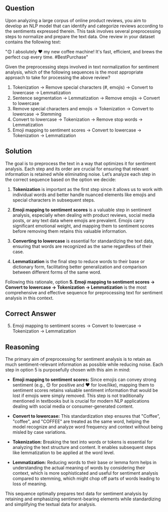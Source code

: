 ## Question
Upon analyzing a large corpus of online product reviews, you aim to develop an NLP model that can identify and categorize reviews according to the sentiments expressed therein. This task involves several preprocessing steps to normalize and prepare the text data. One review in your dataset contains the following text:

"😊 I absolutely ❤️ my new coffee machine! It's fast, efficient, and brews the perfect cup every time. #BestPurchase"

Given the preprocessing steps involved in text normalization for sentiment analysis, which of the following sequences is the most appropriate approach to take for processing the above review?

1. Tokenization → Remove special characters (#, emojis) → Convert to lowercase → Lemmatization
2. Sentence segmentation → Lemmatization → Remove emojis → Convert to lowercase
3. Remove special characters and emojis → Tokenization → Convert to lowercase → Stemming
4. Convert to lowercase → Tokenization → Remove stop words → Lemmatization
5. Emoji mapping to sentiment scores → Convert to lowercase → Tokenization → Lemmatization

## Solution
The goal is to preprocess the text in a way that optimizes it for sentiment analysis. Each step and its order are crucial for ensuring that relevant information is retained while eliminating noise. Let’s analyze each step in the correct sequence based on the option we decide:

1. **Tokenization** is important as the first step since it allows us to work with individual words and better handle nuanced elements like emojis and special characters in subsequent steps.
   
2. **Emoji mapping to sentiment scores** is a valuable step in sentiment analysis, especially when dealing with product reviews, social media posts, or any text data where emojis are prevalent. Emojis carry significant emotional weight, and mapping them to sentiment scores before removing them retains this valuable information.

3. **Converting to lowercase** is essential for standardizing the text data, ensuring that words are recognized as the same regardless of their case.

4. **Lemmatization** is the final step to reduce words to their base or dictionary form, facilitating better generalization and comparison between different forms of the same word.

Following this rationale, option **5. Emoji mapping to sentiment scores → Convert to lowercase → Tokenization → Lemmatization** is the most comprehensive and effective sequence for preprocessing text for sentiment analysis in this context.

## Correct Answer
5. Emoji mapping to sentiment scores → Convert to lowercase → Tokenization → Lemmatization

## Reasoning
The primary aim of preprocessing for sentiment analysis is to retain as much sentiment-relevant information as possible while reducing noise. Each step in option 5 is purposefully chosen with this aim in mind:

- **Emoji mapping to sentiment scores:** Since emojis can convey strong sentiment (e.g., 😊 for positive and ❤️ for love/like), mapping them to sentiment scores retains valuable sentiment information that would be lost if emojis were simply removed. This step is not traditionally mentioned in textbooks but is crucial for modern NLP applications dealing with social media or consumer-generated content.
  
- **Convert to lowercase:** This standardization step ensures that "Coffee", "coffee", and "COFFEE" are treated as the same word, helping the model recognize and analyze word frequency and context without being misled by case variations.

- **Tokenization:** Breaking the text into words or tokens is essential for analyzing the text structure and content. It enables subsequent steps like lemmatization to be applied at the word level.

- **Lemmatization:** Reducing words to their base or lemma form helps in understanding the actual meaning of words by considering their context, which is more sophisticated and useful for sentiment analysis compared to stemming, which might chop off parts of words leading to loss of meaning.

This sequence optimally prepares text data for sentiment analysis by retaining and emphasizing sentiment-bearing elements while standardizing and simplifying the textual data for analysis.